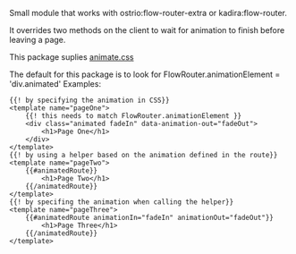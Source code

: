 Small module that works with ostrio:flow-router-extra or kadira:flow-router.

It overrides two methods on the client to wait for animation to finish before leaving a page.

This package suplies <a href="https://daneden.github.io/animate.css/">animate.css</a>

The default for this package is to look for FlowRouter.animationElement = 'div.animated'
Examples:
```
{{! by specifying the animation in CSS}}
<template name="pageOne">
	{{! this needs to match FlowRouter.animationElement }}
	<div class="animated fadeIn" data-animation-out="fadeOut">
		<h1>Page One</h1>
	</div>
</template>
{{! by using a helper based on the animation defined in the route}}
<template name="pageTwo">
	{{#animatedRoute}}
		<h1>Page Two</h1>
	{{/animatedRoute}}
</template>
{{! by specifing the animation when calling the helper}}
<template name="pageThree">
	{{#animatedRoute animationIn="fadeIn" animationOut="fadeOut"}}
		<h1>Page Three</h1>
	{{/animatedRoute}}
</template>
```